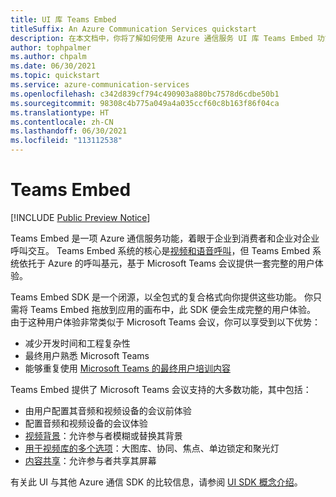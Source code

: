 ```yaml
---
title: UI 库 Teams Embed
titleSuffix: An Azure Communication Services quickstart
description: 在本文档中，你将了解如何使用 Azure 通信服务 UI 库 Teams Embed 功能来构建统包式呼叫体验。
author: tophpalmer
ms.author: chpalm
ms.date: 06/30/2021
ms.topic: quickstart
ms.service: azure-communication-services
ms.openlocfilehash: c342d839cf794c490903a880bc7578d6cdbe50b1
ms.sourcegitcommit: 98308c4b775a049a4a035ccf60c8b163f86f04ca
ms.translationtype: HT
ms.contentlocale: zh-CN
ms.lasthandoff: 06/30/2021
ms.locfileid: "113112538"
---
```

# <a name="teams-embed"></a>Teams Embed

[!INCLUDE [Public Preview Notice](../../includes/private-preview-include.md)]


Teams Embed 是一项 Azure 通信服务功能，着眼于企业到消费者和企业对企业呼叫交互。 Teams Embed 系统的核心是[视频和语音呼叫](../voice-video-calling/calling-sdk-features.md)，但 Teams Embed 系统依托于 Azure 的呼叫基元，基于 Microsoft Teams 会议提供一套完整的用户体验。

Teams Embed SDK 是一个闭源，以全包式的复合格式向你提供这些功能。 你只需将 Teams Embed 拖放到应用的画布中，此 SDK 便会生成完整的用户体验。 由于这种用户体验非常类似于 Microsoft Teams 会议，你可以享受到以下优势：

- 减少开发时间和工程复杂性
- 最终用户熟悉 Microsoft Teams
- 能够重复使用 [Microsoft Teams 的最终用户培训内容](https://support.microsoft.com/office/meetings-in-teams-e0b0ae21-53ee-4462-a50d-ca9b9e217b67)

Teams Embed 提供了 Microsoft Teams 会议支持的大多数功能，其中包括：

- 由用户配置其音频和视频设备的会议前体验
- 配置音频和视频设备的会议体验
- [视频背景](https://support.microsoft.com/office/change-your-background-for-a-teams-meeting-f77a2381-443a-499d-825e-509a140f4780)：允许参与者模糊或替换其背景
- [用于视频库的多个选项](https://support.microsoft.com/office/using-video-in-microsoft-teams-3647fc29-7b92-4c26-8c2d-8a596904cdae)：大图库、协同、焦点、单边锁定和聚光灯
- [内容共享](https://support.microsoft.com/office/share-content-in-a-meeting-in-teams-fcc2bf59-aecd-4481-8f99-ce55dd836ce8)：允许参与者共享其屏幕

有关此 UI 与其他 Azure 通信 SDK 的比较信息，请参阅 [UI SDK 概念介绍](ui-library-overview.md)。 
